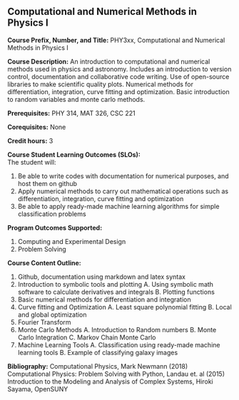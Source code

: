 Computational and Numerical Methods in Physics I
---
**Course Prefix, Number, and Title:** PHY3xx, Computational and Numerical Methods in Physics I

**Course Description:** An introduction to computational and numerical methods used in physics and astronomy. Includes an introduction to version control, documentation and collaborative code writing. Use of open-source libraries to make scientific quality plots. Numerical methods 
for differentiation, integration, curve fitting and optimization. Basic introduction to random variables and monte carlo methods.  

**Prerequisites:** PHY 314, MAT 326, CSC 221

**Corequisites:** None

**Credit hours:** 3

**Course Student Learning Outcomes (SLOs):**  
The student will:  
1. Be able to write codes with documentation for numerical purposes, and host them on github
2. Apply numerical methods to carry out mathematical operations such as differentiation, integration, curve fitting and optimization
3. Be able to apply ready-made machine learning algorithms for simple classification problems

**Program Outcomes Supported:**  
1. Computing and Experimental Design
2. Problem Solving

**Course Content Outline:**  
1. Github, documentation using markdown and latex syntax
2. Introduction to symbolic tools and plotting
   A. Using symbolic math software to calculate derivatives and integrals
   B. Plotting functions
3. Basic numerical methods for differentiation and integration
4. Curve fitting and Optimization
   A. Least square polynomial fitting
   B. Local and global optimization
5. Fourier Transform
6. Monte Carlo Methods
   A. Introduction to Random numbers
   B. Monte Carlo Integration
   C. Markov Chain Monte Carlo
7. Machine Learning Tools
   A. Classification using ready-made machine learning tools
   B. Example of classifying galaxy images

**Bibliography:**
Computational Physics, Mark Newmann (2018)
Computational Physics: Problem Solving with Python, Landau et. al (2015)
Introduction to the Modeling and Analysis of Complex Systems, Hiroki Sayama, OpenSUNY 

